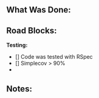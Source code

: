 **What Was Done:**
-

**Road Blocks:**
-

**Testing:**
- [] Code was tested with RSpec
- [] Simplecov > 90%
-

**Notes:**
-
